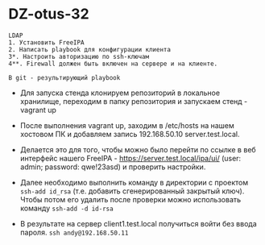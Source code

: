 # DZ-otus-32
```
LDAP
1. Установить FreeIPA
2. Написать playbook для конфигурации клиента
3*. Настроить авторизацию по ssh-ключам
4**. Firewall должен быть включен на сервере и на клиенте.

В git - результирующий playbook 
```
 - Для запуска стенда клонируем репозиторий в локальное хранилище, переходим в папку репозитория и запускаем стенд - vagrant up

 - После выполнения vagrant up, заходим в /etc/hosts на нашем хостовом ПК и добавляем запись 192.168.50.10 server.test.local.

 - Делается это для того, чтобы можно было перейти по ссылке в веб интерфейс нашего FreeIPA - https://server.test.local/ipa/ui/  (user: admin; password: qwe!23asd) и проверить настройки.

 - Далее необходимо выполнить команду в директории с проектом ```ssh-add id_rsa``` (т.е. добавить сгенерированный закрытый ключ). Чтобы потом его удалить после проверки можно использовать команду ```ssh-add -d id-rsa```

 - В результате на сервер client1.test.local получиться войти без ввода пароля. ```ssh andy@192.168.50.11```

